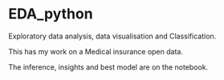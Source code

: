 # EDA_python

Exploratory data analysis, data visualisation and Classification.

This has my work on a Medical insurance open data.

The inference, insights and best model are on the notebook.